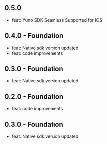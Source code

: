 ## 0.5.0
- feat: Yuno SDK Seamless Supported for IOS
## 0.4.0 - Foundation
- feat: Native sdk version updated 
- feat: code improvements
## 0.3.0 - Foundation
- feat: Native sdk version updated 
## 0.2.0 - Foundation
- feat: code improvements
## 0.3.0 - Foundation
- feat: Native sdk version updated 